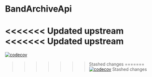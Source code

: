 # BandArchiveApi
<<<<<<< Updated upstream
<<<<<<< Updated upstream
=======
[![codecov](https://codecov.io/gh/alpyilmaz1997/BandArchiveApi/branch/main/graph/badge.svg?token=SDRARECWMI)](https://codecov.io/gh/alpyilmaz1997/BandArchiveApi)
>>>>>>> Stashed changes
=======
[![codecov](https://codecov.io/gh/alpyilmaz1997/BandArchiveApi/branch/main/graph/badge.svg?token=SDRARECWMI)](https://codecov.io/gh/alpyilmaz1997/BandArchiveApi)
>>>>>>> Stashed changes
